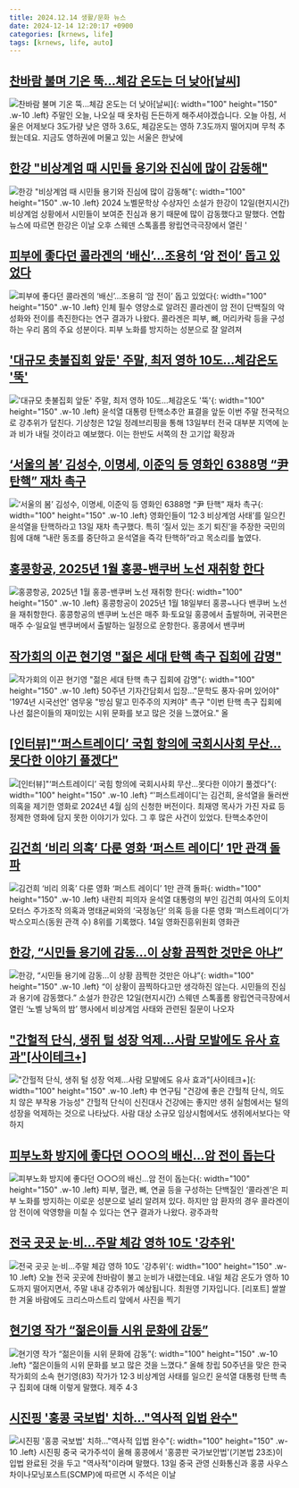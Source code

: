 ```yaml
---
title: 2024.12.14 생활/문화 뉴스
date: 2024-12-14 12:20:17 +0900
categories: [krnews, life]
tags: [krnews, life, auto]
---
```

## [찬바람 불며 기온 뚝...체감 온도는 더 낮아[날씨]](https://n.news.naver.com/mnews/article/052/0002127618)

![찬바람 불며 기온 뚝...체감 온도는 더 낮아[날씨]](https://mimgnews.pstatic.net/image/origin/052/2024/12/14/2127618.jpg?type=nf220_150){: width="100" height="150" .w-10 .left}
주말인 오늘, 나오실 때 옷차림 든든하게 해주셔야겠습니다. 오늘 아침, 서울은 어제보다 3도가량 낮은 영하 3.6도, 체감온도는 영하 7.3도까지 떨어지며 무척 추웠는데요. 지금도 영하권에 머물고 있는 서울은 한낮에

## [한강 "비상계엄 때 시민들 용기와 진심에 많이 감동해"](https://n.news.naver.com/mnews/article/277/0005516798)

![한강 "비상계엄 때 시민들 용기와 진심에 많이 감동해"](https://mimgnews.pstatic.net/image/origin/277/2024/12/13/5516798.jpg?type=nf220_150){: width="100" height="150" .w-10 .left}
2024 노벨문학상 수상자인 소설가 한강이 12일(현지시간) 비상계엄 상황에서 시민들이 보여준 진심과 용기 때문에 많이 감동했다고 말했다. 연합뉴스에 따르면 한강은 이날 오후 스웨덴 스톡홀름 왕립연극극장에서 열린 '

## [피부에 좋다던 콜라겐의 ‘배신’…조용히 ‘암 전이’ 돕고 있었다](https://n.news.naver.com/mnews/article/081/0003503171)

![피부에 좋다던 콜라겐의 ‘배신’…조용히 ‘암 전이’ 돕고 있었다](https://mimgnews.pstatic.net/image/origin/081/2024/12/13/3503171.jpg?type=nf220_150){: width="100" height="150" .w-10 .left}
인체 필수 영양소로 알려진 콜라겐이 암 전이 단백질의 악성화와 전이를 촉진한다는 연구 결과가 나왔다. 콜라겐은 피부, 뼈, 머리카락 등을 구성하는 우리 몸의 주요 성분이다. 피부 노화를 방지하는 성분으로 잘 알려져

## ['대규모 촛불집회 앞둔' 주말, 최저 영하 10도…체감온도 '뚝'](https://n.news.naver.com/mnews/article/011/0004427230)

!['대규모 촛불집회 앞둔' 주말, 최저 영하 10도…체감온도 '뚝'](https://mimgnews.pstatic.net/image/origin/011/2024/12/13/4427230.jpg?type=nf220_150){: width="100" height="150" .w-10 .left}
윤석열 대통령 탄핵소추안 표결을 앞둔 이번 주말 전국적으로 강추위가 덮친다. 기상청은 12일 정례브리핑을 통해 13일부터 전국 대부분 지역에 눈과 비가 내릴 것이라고 예보했다. 이는 한반도 서쪽의 찬 고기압 확장과

## [‘서울의 봄’ 김성수, 이명세, 이준익 등 영화인 6388명 “尹 탄핵” 재차 촉구](https://n.news.naver.com/mnews/article/081/0003503265)

![‘서울의 봄’ 김성수, 이명세, 이준익 등 영화인 6388명 “尹 탄핵” 재차 촉구](https://mimgnews.pstatic.net/image/origin/081/2024/12/13/3503265.jpg?type=nf220_150){: width="100" height="150" .w-10 .left}
영화인들이 ‘12·3 비상계엄 사태’를 일으킨 윤석열을 탄핵하라고 13일 재차 촉구했다. 특히 ‘질서 있는 조기 퇴진’을 주장한 국민의 힘에 대해 “내란 동조를 중단하고 윤석열을 즉각 탄핵하”라고 목소리를 높였다.

## [홍콩항공, 2025년 1월 홍콩-밴쿠버 노선 재취항 한다](https://n.news.naver.com/mnews/article/009/0005413413)

![홍콩항공, 2025년 1월 홍콩-밴쿠버 노선 재취항 한다](https://mimgnews.pstatic.net/image/origin/009/2024/12/13/5413413.jpg?type=nf220_150){: width="100" height="150" .w-10 .left}
홍콩항공이 2025년 1월 18일부터 홍콩~나다 밴쿠버 노선을 재취항한다. 홍콩항공의 밴쿠버 노선은 매주 화·토요일 홍콩에서 출발하며, 귀국편은 매주 수·일요일 밴쿠버에서 출발하는 일정으로 운항한다. 홍콩에서 밴쿠버

## [작가회의 이끈 현기영 "젊은 세대 탄핵 촉구 집회에 감명"](https://n.news.naver.com/mnews/article/001/0015104429)

![작가회의 이끈 현기영 "젊은 세대 탄핵 촉구 집회에 감명"](https://mimgnews.pstatic.net/image/origin/001/2024/12/13/15104429.jpg?type=nf220_150){: width="100" height="150" .w-10 .left}
50주년 기자간담회서 입장…"문학도 풍자·유머 있어야" '1974년 시국선언' 염무웅 "방심 말고 민주주의 지켜야" 촉구 "이번 탄핵 촉구 집회에 나선 젊은이들의 재미있는 시위 문화를 보고 많은 것을 느꼈어요." 올

## [[인터뷰]"‘퍼스트레이디’ 국힘 항의에 국회시사회 무산…못다한 이야기 풀겠다"](https://n.news.naver.com/mnews/article/277/0005517276)

![[인터뷰]"‘퍼스트레이디’ 국힘 항의에 국회시사회 무산…못다한 이야기 풀겠다"](https://mimgnews.pstatic.net/image/origin/277/2024/12/14/5517276.jpg?type=nf220_150){: width="100" height="150" .w-10 .left}
“'퍼스트레이디'는 김건희, 윤석열을 둘러싼 의혹을 제기한 영화로 2024년 4월 심의 신청한 버전이다. 최재영 목사가 가진 자료 등 정제한 영화에 담지 못한 이야기가 있다. 그 후 많은 사건이 있었다. 탄핵소추안이

## [김건희 ‘비리 의혹’ 다룬 영화 ‘퍼스트 레이디’ 1만 관객 돌파](https://n.news.naver.com/mnews/article/028/0002721753)

![김건희 ‘비리 의혹’ 다룬 영화 ‘퍼스트 레이디’ 1만 관객 돌파](https://mimgnews.pstatic.net/image/origin/028/2024/12/14/2721753.jpg?type=nf220_150){: width="100" height="150" .w-10 .left}
내란죄 피의자 윤석열 대통령의 부인 김건희 여사의 도이치모터스 주가조작 의혹과 명태균씨와의 ‘국정농단’ 의혹 등을 다룬 영화 ‘퍼스트레이디’가 박스오피스(동원 관객 수) 8위를 기록했다. 14일 영화진흥위원회 영화관

## [한강, “시민들 용기에 감동…이 상황 끔찍한 것만은 아냐”](https://n.news.naver.com/mnews/article/005/0001745652)

![한강, “시민들 용기에 감동…이 상황 끔찍한 것만은 아냐”](https://mimgnews.pstatic.net/image/origin/005/2024/12/13/1745652.jpg?type=nf220_150){: width="100" height="150" .w-10 .left}
“이 상황이 끔찍하다고만 생각하진 않는다. 시민들의 진심과 용기에 감동했다.” 소설가 한강은 12일(현지시간) 스웨덴 스톡홀롬 왕립연극극장에서 열린 ‘노벨 낭독의 밤’ 행사에서 비상계엄 사태와 관련된 질문이 나오자

## ["간헐적 단식, 생쥐 털 성장 억제…사람 모발에도 유사 효과"[사이테크+]](https://n.news.naver.com/mnews/article/001/0015105081)

!["간헐적 단식, 생쥐 털 성장 억제…사람 모발에도 유사 효과"[사이테크+]](https://mimgnews.pstatic.net/image/origin/001/2024/12/14/15105081.jpg?type=nf220_150){: width="100" height="150" .w-10 .left}
中 연구팀 "건강에 좋은 간헐적 단식, 의도치 않은 부작용 가능성" 간헐적 단식이 신진대사 건강에는 좋지만 생쥐 실험에서는 털의 성장을 억제하는 것으로 나타났다. 사람 대상 소규모 임상시험에서도 생쥐에서보다는 약하지

## [피부노화 방지에 좋다던 ○○○의 배신…암 전이 돕는다](https://n.news.naver.com/mnews/article/020/0003603992)

![피부노화 방지에 좋다던 ○○○의 배신…암 전이 돕는다](https://mimgnews.pstatic.net/image/origin/020/2024/12/13/3603992.jpg?type=nf220_150){: width="100" height="150" .w-10 .left}
피부, 혈관, 뼈, 연골 등을 구성하는 단백질인 ‘콜라겐’은 피부 노화를 방지하는 이로운 성분으로 널리 알려져 있다. 하지만 암 환자의 경우 콜라겐이 암 전이에 악영향을 미칠 수 있다는 연구 결과가 나왔다. 광주과학

## [전국 곳곳 눈·비…주말 체감 영하 10도 '강추위'](https://n.news.naver.com/mnews/article/448/0000495506)

![전국 곳곳 눈·비…주말 체감 영하 10도 '강추위'](https://mimgnews.pstatic.net/image/origin/448/2024/12/13/495506.jpg?type=nf220_150){: width="100" height="150" .w-10 .left}
오늘 전국 곳곳에 찬바람이 불고 눈비가 내렸는데요. 내일 체감 온도가 영하 10도까지 떨어지면서, 주말 내내 강추위가 예상됩니다. 최원영 기자입니다. [리포트] 쌀쌀한 겨울 바람에도 크리스마스트리 앞에서 사진을 찍기

## [현기영 작가 “젊은이들 시위 문화에 감동”](https://n.news.naver.com/mnews/article/081/0003503394)

![현기영 작가 “젊은이들 시위 문화에 감동”](https://mimgnews.pstatic.net/image/origin/081/2024/12/14/3503394.jpg?type=nf220_150){: width="100" height="150" .w-10 .left}
“젊은이들의 시위 문화를 보고 많은 것을 느꼈다.” 올해 창립 50주년을 맞은 한국작가회의 소속 현기영(83) 작가가 12·3 비상계엄 사태를 일으킨 윤석열 대통령 탄핵 촉구 집회에 대해 이렇게 말했다. 제주 4·3

## [시진핑 '홍콩 국보법' 치하…"역사적 입법 완수"](https://n.news.naver.com/mnews/article/001/0015105039)

![시진핑 '홍콩 국보법' 치하…"역사적 입법 완수"](https://mimgnews.pstatic.net/image/origin/001/2024/12/13/15105039.jpg?type=nf220_150){: width="100" height="150" .w-10 .left}
시진핑 중국 국가주석이 올해 홍콩에서 '홍콩판 국가보안법'(기본법 23조)이 입법 완료된 것을 두고 "역사적"이라며 말했다. 13일 중국 관영 신화통신과 홍콩 사우스차이나모닝포스트(SCMP)에 따르면 시 주석은 이날

